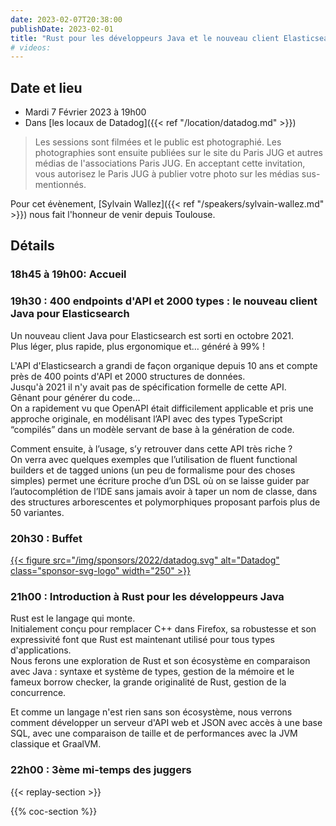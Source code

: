 ```yaml
---
date: 2023-02-07T20:38:00
publishDate: 2023-02-01
title: "Rust pour les développeurs Java et le nouveau client Elasticsearch"
# videos:
---
```

## Date et lieu

* Mardi 7 Février 2023 à 19h00
* Dans [les locaux de Datadog]({{< ref "/location/datadog.md" >}})

> Les sessions sont filmées et le public est photographié. Les photographies sont ensuite publiées sur le site du Paris JUG et autres médias de l'associations Paris JUG. En acceptant cette invitation, vous autorisez le Paris JUG à publier votre photo sur les médias sus-mentionnés.

Pour cet évènement, [Sylvain Wallez]({{< ref "/speakers/sylvain-wallez.md" >}}) nous fait l'honneur de venir depuis Toulouse.

## Détails

### 18h45 à 19h00: Accueil

### 19h30 : 400 endpoints d'API et 2000 types : le nouveau client Java pour Elasticsearch

Un nouveau client Java pour Elasticsearch est sorti en octobre 2021.  
Plus léger, plus rapide, plus ergonomique et… généré à 99% !

L'API d'Elasticsearch a grandi de façon organique depuis 10 ans et compte près de 400 points d'API et 2000 structures de données.  
Jusqu'à 2021 il n'y avait pas de spécification formelle de cette API.  
Gênant pour générer du code…  
On a rapidement vu que OpenAPI était difficilement applicable et pris une approche originale, en modélisant l’API avec des types TypeScript “compilés” dans un modèle servant de base à la génération de code.

Comment ensuite, à l’usage, s’y retrouver dans cette API très riche ?  
On verra avec quelques exemples que l’utilisation de fluent functional builders et de tagged unions (un peu de formalisme pour des choses simples) permet une écriture proche d’un DSL où on se laisse guider par l’autocomplétion de l’IDE sans jamais avoir à taper un nom de classe, dans des structures arborescentes et polymorphiques proposant parfois plus de 50 variantes.

### 20h30 : Buffet

[{{< figure src="/img/sponsors/2022/datadog.svg" alt="Datadog" class="sponsor-svg-logo" width="250" >}}](https://www.datadoghq.com/)

### 21h00 : Introduction à Rust pour les développeurs Java

Rust est le langage qui monte.  
Initialement conçu pour remplacer C++ dans Firefox, sa robustesse et son expressivité font que Rust est maintenant utilisé pour tous types d'applications.  
Nous ferons une exploration de Rust et son écosystème en comparaison avec Java : syntaxe et système de types, gestion de la mémoire et le fameux borrow checker, la grande originalité de Rust, gestion de la concurrence.

Et comme un langage n'est rien sans son écosystème, nous verrons comment développer un serveur d'API web et JSON avec accès à une base SQL, avec une comparaison de taille et de performances avec la JVM classique et GraalVM.

### 22h00 : 3ème mi-temps des juggers
 
{{< replay-section >}}

{{% coc-section %}}
